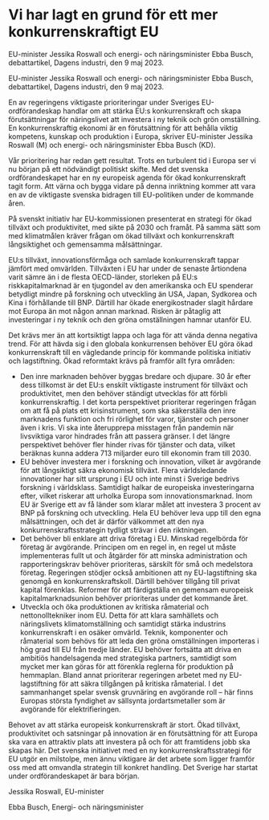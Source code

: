 # Vi har lagt en grund för ett mer konkurrenskraftigt EU

EU-minister Jessika Roswall och energi- och näringsminister Ebba Busch, debattartikel, Dagens industri, den 9 maj 2023.

EU-minister Jessika Roswall och energi- och näringsminister Ebba Busch, debattartikel, Dagens industri, den 9 maj 2023.

En av regeringens viktigaste prioriteringar under Sveriges EU-ordförandeskap handlar om att stärka EU:s konkurrenskraft och skapa förutsättningar för näringslivet att investera i ny teknik och grön omställning. En konkurrenskraftig ekonomi är en förutsättning för att behålla viktig kompetens, kunskap och produktion i Europa, skriver EU-minister Jessika Roswall (M) och energi- och näringsminister Ebba Busch (KD).

Vår prioritering har redan gett resultat. Trots en turbulent tid i Europa ser vi nu början på ett nödvändigt politiskt skifte. Med det svenska ordförandeskapet har en ny europeisk agenda för ökad konkurrenskraft tagit form. Att värna och bygga vidare på denna inriktning kommer att vara en av de viktigaste svenska bidragen till EU-politiken under de kommande åren.

På svenskt initiativ har EU-kommissionen presenterat en strategi för ökad tillväxt och produktivitet, med sikte på 2030 och framåt. På samma sätt som med klimatmålen kräver frågan om ökad tillväxt och konkurrenskraft långsiktighet och gemensamma målsättningar.

EU:s tillväxt, innovationsförmåga och samlade konkurrenskraft tappar jämfört med omvärlden. Tillväxten i EU har under de senaste årtiondena varit sämre än i de flesta OECD-länder, storleken på EU:s riskkapitalmarknad är en tjugondel av den amerikanska och EU spenderar betydligt mindre på forskning och utveckling än USA, Japan, Sydkorea och Kina i förhållande till BNP. Därtill har ökade energikostnader slagit hårdare mot Europa än mot någon annan marknad. Risken är påtaglig att investeringar i ny teknik och den gröna omställningen hamnar utanför EU.

Det krävs mer än att kortsiktigt lappa och laga för att vända denna negativa trend. För att hävda sig i den globala konkurrensen behöver EU göra ökad konkurrenskraft till en vägledande princip för kommande politiska initiativ och lagstiftning. Ökad reformtakt krävs på framför allt fyra områden:

* Den inre marknaden behöver byggas bredare och djupare. 30 år efter dess tillkomst är det EU:s enskilt viktigaste instrument för tillväxt och produktivitet, men den behöver ständigt utvecklas för att förbli konkurrenskraftig. I det korta perspektivet prioriterar regeringen frågan om att få på plats ett krisinstrument, som ska säkerställa den inre marknadens funktion och fri rörlighet för varor, tjänster och personer även i kris. Vi ska inte återupprepa misstagen från pandemin när livsviktiga varor hindrades från att passera gränser. I det längre perspektivet behöver fler hinder rivas för tjänster och data, vilket beräknas kunna addera 713 miljarder euro till ekonomin fram till 2030.
* EU behöver investera mer i forskning och innovation, vilket är avgörande för att långsiktigt säkra ekonomisk tillväxt. Flera världsledande innovationer har sitt ursprung i EU och inte minst i Sverige bedrivs forskning i världsklass. Samtidigt halkar de europeiska investeringarna efter, vilket riskerar att urholka Europa som innovationsmarknad. Inom EU är Sverige ett av få länder som klarar målet att investera 3 procent av BNP på forskning och utveckling. Hela EU behöver leva upp till den egna målsättningen, och det är därför välkommet att den nya konkurrenskraftsstrategin tydligt strävar i den riktningen.
* Det behöver bli enklare att driva företag i EU. Minskad regelbörda för företag är avgörande. Principen om en regel in, en regel ut måste implementeras fullt ut och åtgärder för att minska administration och rapporteringskrav behöver prioriteras, särskilt för små och medelstora företag. Regeringen stödjer också ambitionen att ny EU-lagstiftning ska genomgå en konkurrenskraftskoll. Därtill behöver tillgång till privat kapital förenklas. Reformer för att färdigställa en gemensam europeisk kapitalmarknadsunion behöver prioriteras under det kommande året.
* Utveckla och öka produktionen av kritiska råmaterial och nettonolltekniker inom EU. Detta för att klara samhällets och näringslivets klimatomställning och samtidigt stärka industrins konkurrenskraft i en osäker omvärld. Teknik, komponenter och råmaterial som behövs för att leda den gröna omställningen importeras i hög grad till EU från tredje länder. EU behöver fortsätta att driva en ambitiös handelsagenda med strategiska partners, samtidigt som mycket mer kan göras för att förenkla reglerna för produktion på hemmaplan. Bland annat prioriterar regeringen arbetet med ny EU-lagstiftning för att säkra tillgången på kritiska råmaterial. I det sammanhanget spelar svensk gruvnäring en avgörande roll – här finns Europas största fyndighet av sällsynta jordartsmetaller som är avgörande för elektrifieringen.

Behovet av att stärka europeisk konkurrenskraft är stort. Ökad tillväxt, produktivitet och satsningar på innovation är en förutsättning för att Europa ska vara en attraktiv plats att investera på och för att framtidens jobb ska skapas här. Det svenska initiativet med en ny konkurrenskraftsstrategi för EU utgör en milstolpe, men ännu viktigare är det arbete som ligger framför oss med att omvandla strategin till konkret handling. Det Sverige har startat under ordförandeskapet är bara början.

Jessika Roswall, EU-minister

Ebba Busch, Energi- och näringsminister
